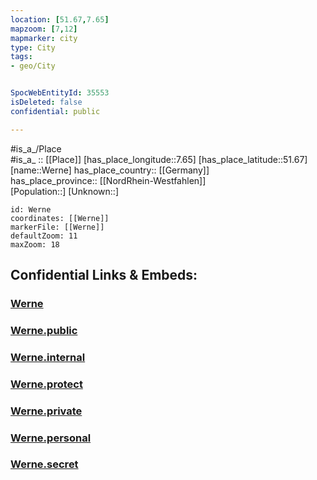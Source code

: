 ```yaml
---
location: [51.67,7.65] 
mapzoom: [7,12] 
mapmarker: city 
type: City
tags:
- geo/City


SpocWebEntityId: 35553
isDeleted: false
confidential: public

---
```

#is_a_/Place  
#is_a_ :: [[Place]] 
[has_place_longitude::7.65] 
[has_place_latitude::51.67] 
[name::Werne] 
has_place_country:: [[Germany]]  
has_place_province:: [[NordRhein-Westfahlen]]  
[Population::] 
[Unknown::] 


```leaflet
id: Werne
coordinates: [[Werne]] 
markerFile: [[Werne]] 
defaultZoom: 11 
maxZoom: 18
```


## Confidential Links & Embeds: 

### [Werne](/_Standards/Earth/Continent/Europe/Europe~Central/Germany/Germany~West/Nordrhein-Westfalen/counties~NW/Unna/cities~Unna/Werne.md) 

### [Werne.public](/_public/Earth/Continent/Europe/Europe~Central/Germany/Germany~West/Nordrhein-Westfalen/counties~NW/Unna/cities~Unna/Werne.public.md) 

### [Werne.internal](/_internal/Earth/Continent/Europe/Europe~Central/Germany/Germany~West/Nordrhein-Westfalen/counties~NW/Unna/cities~Unna/Werne.internal.md) 

### [Werne.protect](/_protect/Earth/Continent/Europe/Europe~Central/Germany/Germany~West/Nordrhein-Westfalen/counties~NW/Unna/cities~Unna/Werne.protect.md) 

### [Werne.private](/_private/Earth/Continent/Europe/Europe~Central/Germany/Germany~West/Nordrhein-Westfalen/counties~NW/Unna/cities~Unna/Werne.private.md) 

### [Werne.personal](/_personal/Earth/Continent/Europe/Europe~Central/Germany/Germany~West/Nordrhein-Westfalen/counties~NW/Unna/cities~Unna/Werne.personal.md) 

### [Werne.secret](/_secret/Earth/Continent/Europe/Europe~Central/Germany/Germany~West/Nordrhein-Westfalen/counties~NW/Unna/cities~Unna/Werne.secret.md)


